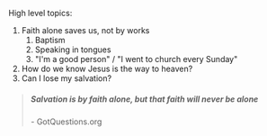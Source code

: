 High level topics:
1. Faith alone saves us, not by works 
	1. Baptism
	2. Speaking in tongues
	3. "I'm a good person" / "I went to church every Sunday"
2. How do we know Jesus is the way to heaven?
3. Can I lose my salvation?




> ##### Salvation is by faith alone, but that faith will never be alone
> \- GotQuestions.org
> 